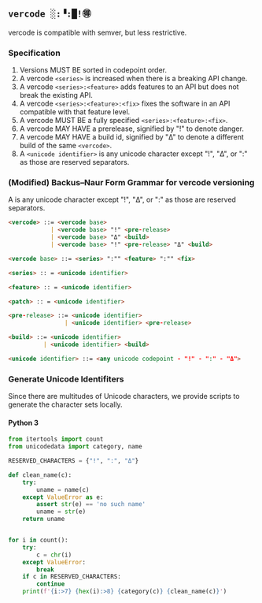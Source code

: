 ## `vercode ░:▝:█!🉐`

vercode is compatible with semver, but less restrictive.

### Specification

1. Versions MUST BE sorted in codepoint order.
2. A vercode `<series>` is increased when there is a breaking API change.
3. A vercode `<series>:<feature>` adds features to an API but does not break the existing API.
4. A vercode `<series>:<feature>:<fix>` fixes the software in an API compatible with that feature level.
5. A vercode MUST BE a fully specified `<series>:<feature>:<fix>`.
6. A vercode MAY HAVE a prerelease, signified by "!" to denote danger.
7. A vercode MAY HAVE a build id, signified by "Δ" to denote a different build of the same `<vercode>`.
8. A `<unicode identifier>` is any unicode character except "!", "Δ", or ":" as those are reserved separators.

### (Modified) Backus–Naur Form Grammar for vercode versioning

A <unicode identifier> is any unicode character except "!", "Δ", or ":" as those are reserved separators.

```markdown
<vercode> ::= <vercode base>
            | <vercode base> "!" <pre-release>
            | <vercode base> "Δ" <build>
            | <vercode base> "!" <pre-release> "Δ" <build>

<vercode base> ::= <series> ":"" <feature> ":"" <fix>

<series> :: = <unicode identifier>

<feature> :: = <unicode identifier>

<patch> :: = <unicode identifier>

<pre-release> ::= <unicode identifier>
                | <unicode identifier> <pre-release>

<build> ::= <unicode identifier>
          | <unicode identifier> <build>

<unicode identifier> ::= <any unicode codepoint - "!" - ":" - "Δ">
```

### Generate Unicode Identifiters

Since there are multitudes of Unicode characters, we provide scripts to generate the character sets locally.

#### Python 3

```python
from itertools import count
from unicodedata import category, name

RESERVED_CHARACTERS = {"!", ":", "Δ"}

def clean_name(c):
    try:
        uname = name(c)
    except ValueError as e:
        assert str(e) == 'no such name'
        uname = str(e)
    return uname


for i in count():
    try:
        c = chr(i)
    except ValueError:
        break
    if c in RESERVED_CHARACTERS:
        continue
    print(f'{i:>7} {hex(i):>8} {category(c)} {clean_name(c)}')
```
